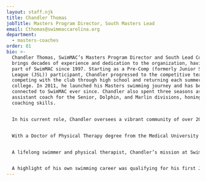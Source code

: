 ```yaml
---
layout: staff.njk
title: Chandler Thomas
jobTitle: Masters Program Director, South Masters Lead
email: Cthomas@swimmaccarolina.org
department:
  - masters-coaches
order: 81
bio: >-
  Chandler Thomas, SwimMAC’s Masters Program Director and South Lead Coach,
  brings decades of experience and dedication to the organization, having been
  part of SwimMAC since 1997. Starting as a Pre-Comp (formerly Junior Swim
  League (JSL)) participant, Chandler progressed to the competitive team,
  competing with the club through high school and returning each summer during
  college. In 2011, he launched his Masters swimming journey and has been deeply
  connected to SwimMAC ever since. Chandler also spent three seasons as an
  assistant coach for the Senior, Dolphin, and Marlin divisions, honing his
  coaching skills.


  In his current role, Chandler oversees a vibrant community of over 200 adult Masters swimmers, ages 19 to 81, who range from competitive athletes and triathletes to open water and fitness swimmers. His primary responsibilities include collaborating with the Masters staff at both the HFFA and Charlotte Latin facilities to provide structured practices and competitive opportunities for all members. Chandler writes and coaches practices specifically at the Latin location, tailoring sessions to accommodate the varied skill levels and goals of SwimMAC’s diverse adult membership.


  With a Doctor of Physical Therapy degree from the Medical University of South Carolina and a Bachelor’s in Exercise and Sport Science from UNC-Chapel Hill, Chandler brings specialized knowledge in sports performance and injury management. His expertise allows him to offer swimmers comprehensive support in achieving both fitness and technical goals. Chandler’s core values—authenticity, responsibility, passion, health, and humor—shine through in his interactions with both swimmers and staff, fostering a supportive and motivating environment.


  A lifelong swimmer and physical therapist, Chandler’s mission at SwimMAC is to show that swimming is more than a sport—it’s a lifelong journey that fosters growth, resilience, and joy. He aims to expand SwimMAC’s Masters offerings, strengthen bonds between the Masters and competitive teams, and connect alumni to build a stronger SwimMAC community. For Chandler, SwimMAC is home, a place where he’s created memories of accomplishment, challenge, and mentorship.


  A highlight of his own swimming career was qualifying for his first Junior Nationals during a 100 BR time trial at the 2006 Sectionals at UGA. He fondly recalls being part of three Junior Nationals trips, especially when SwimMAC’s boys’ team won in 2007. Chandler’s commitment to swimming is grounded in the belief that “The most powerful weapon on earth is the human soul on fire,” a quote by Ferdinand Foch that resonates with his approach to inspiring others. Born and raised in Charlotte, NC, Chandler is dedicated to giving back to the community that raised him and to helping swimmers of all ages strive toward a healthy, fulfilling life in the water.
---
```

